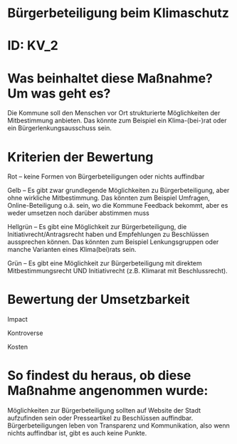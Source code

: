 # Bürgerbeteiligung beim Klimaschutz
# ID: KV_2
# Was beinhaltet diese Maßnahme? Um was geht es?

Die Kommune soll den Menschen vor Ort strukturierte Möglichkeiten der Mitbestimmung anbieten. Das könnte zum Beispiel ein Klima-(bei-)rat oder ein Bürgerlenkungsausschuss sein.

# Kriterien der Bewertung

Rot – keine Formen von Bürgerbeteiligungen oder nichts auffindbar  

Gelb –  Es gibt zwar grundlegende Möglichkeiten zu Bürgerbeteiligung, aber ohne wirkliche Mitbestimmung. Das könnten zum Beispiel Umfragen, Online-Beteiligung o.ä. sein, wo die Kommune Feedback bekommt, aber es weder umsetzen noch darüber abstimmen muss    

Hellgrün – Es gibt eine Möglichkeit zur Bürgerbeteiligung, die Initiativrecht/Antragsrecht haben und Empfehlungen zu Beschlüssen aussprechen können. Das könnten zum Beispiel Lenkungsgruppen oder manche Varianten eines Klima(bei)rats sein.    

Grün – Es gibt eine Möglichkeit zur Bürgerbeteiligung mit direktem Mitbestimmungsrecht UND Initiativrecht (z.B. Klimarat mit Beschlussrecht).

# Bewertung der Umsetzbarkeit

Impact

Kontroverse

Kosten

# So findest du heraus, ob diese Maßnahme angenommen wurde:
Möglichkeiten zur Bürgerbeteiligung sollten auf Website der Stadt aufzufinden sein oder Presseartikel zu Beschlüssen auffindbar. Bürgerbeteiligungen leben von Transparenz und Kommunikation, also wenn nichts auffindbar ist, gibt es auch keine Punkte.
